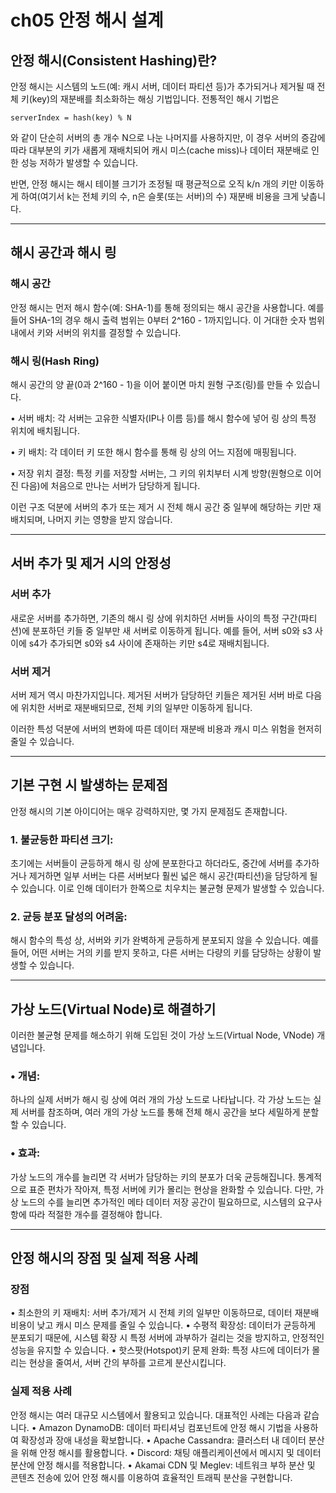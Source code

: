 # ch05 안정 해시 설계

## 안정 해시(Consistent Hashing)란?

안정 해시는 시스템의 노드(예: 캐시 서버, 데이터 파티션 등)가 추가되거나 제거될 때 전체 키(key)의 재분배를 최소화하는 해싱 기법입니다. 
전통적인 해시 기법은

```
serverIndex = hash(key) % N
```

와 같이 단순히 서버의 총 개수 N으로 나눈 나머지를 사용하지만, 이 경우 서버의 증감에 따라 대부분의 키가 새롭게 재배치되어 캐시 미스(cache miss)나 데이터 재분배로 인한 성능 저하가 발생할 수 있습니다.

반면, 안정 해시는 해시 테이블 크기가 조정될 때 평균적으로 오직 k/n 개의 키만 이동하게 하여(여기서 k는 전체 키의 수, n은 슬롯(또는 서버)의 수) 재분배 비용을 크게 낮춥니다.

---

## 해시 공간과 해시 링

### 해시 공간

안정 해시는 먼저 해시 함수(예: SHA-1)를 통해 정의되는 해시 공간을 사용합니다. 예를 들어 SHA-1의 경우 해시 출력 범위는 0부터 2^160 - 1까지입니다. 이 거대한 숫자 범위 내에서 키와 서버의 위치를 결정할 수 있습니다.

### 해시 링(Hash Ring)

해시 공간의 양 끝(0과 2^160 - 1)을 이어 붙이면 마치 원형 구조(링)를 만들 수 있습니다.

•	서버 배치: 각 서버는 고유한 식별자(IP나 이름 등)를 해시 함수에 넣어 링 상의 특정 위치에 배치됩니다.

•	키 배치: 각 데이터 키 또한 해시 함수를 통해 링 상의 어느 지점에 매핑됩니다.

•	저장 위치 결정: 특정 키를 저장할 서버는, 그 키의 위치부터 시계 방향(원형으로 이어진 다음)에 처음으로 만나는 서버가 담당하게 됩니다.

이런 구조 덕분에 서버의 추가 또는 제거 시 전체 해시 공간 중 일부에 해당하는 키만 재배치되며, 나머지 키는 영향을 받지 않습니다.

___

## 서버 추가 및 제거 시의 안정성

### 서버 추가

새로운 서버를 추가하면, 기존의 해시 링 상에 위치하던 서버들 사이의 특정 구간(파티션)에 분포하던 키들 중 일부만 새 서버로 이동하게 됩니다. 예를 들어, 서버 s0와 s3 사이에 s4가 추가되면 s0와 s4 사이에 존재하는 키만 s4로 재배치됩니다.

### 서버 제거

서버 제거 역시 마찬가지입니다. 제거된 서버가 담당하던 키들은 제거된 서버 바로 다음에 위치한 서버로 재분배되므로, 전체 키의 일부만 이동하게 됩니다.

이러한 특성 덕분에 서버의 변화에 따른 데이터 재분배 비용과 캐시 미스 위험을 현저히 줄일 수 있습니다.

---
## 기본 구현 시 발생하는 문제점

안정 해시의 기본 아이디어는 매우 강력하지만, 몇 가지 문제점도 존재합니다.

### 1.	불균등한 파티션 크기:

초기에는 서버들이 균등하게 해시 링 상에 분포한다고 하더라도, 중간에 서버를 추가하거나 제거하면 일부 서버는 다른 서버보다 훨씬 넓은 해시 공간(파티션)을 담당하게 될 수 있습니다. 이로 인해 데이터가 한쪽으로 치우치는 불균형 문제가 발생할 수 있습니다.

### 2.	균등 분포 달성의 어려움:
해시 함수의 특성 상, 서버와 키가 완벽하게 균등하게 분포되지 않을 수 있습니다. 예를 들어, 어떤 서버는 거의 키를 받지 못하고, 다른 서버는 다량의 키를 담당하는 상황이 발생할 수 있습니다.

---

## 가상 노드(Virtual Node)로 해결하기

이러한 불균형 문제를 해소하기 위해 도입된 것이 가상 노드(Virtual Node, VNode) 개념입니다.

### •	개념:

하나의 실제 서버가 해시 링 상에 여러 개의 가상 노드로 나타납니다. 각 가상 노드는 실제 서버를 참조하며, 여러 개의 가상 노드를 통해 전체 해시 공간을 보다 세밀하게 분할할 수 있습니다.

### •	효과:

가상 노드의 개수를 늘리면 각 서버가 담당하는 키의 분포가 더욱 균등해집니다. 통계적으로 표준 편차가 작아져, 특정 서버에 키가 몰리는 현상을 완화할 수 있습니다.
다만, 가상 노드의 수를 늘리면 추가적인 메타 데이터 저장 공간이 필요하므로, 시스템의 요구사항에 따라 적절한 개수를 결정해야 합니다.

---

## 안정 해시의 장점 및 실제 적용 사례

### 장점
•	최소한의 키 재배치:
서버 추가/제거 시 전체 키의 일부만 이동하므로, 데이터 재분배 비용이 낮고 캐시 미스 문제를 줄일 수 있습니다.
•	수평적 확장성:
데이터가 균등하게 분포되기 때문에, 시스템 확장 시 특정 서버에 과부하가 걸리는 것을 방지하고, 안정적인 성능을 유지할 수 있습니다.
•	핫스팟(Hotspot)키 문제 완화:
특정 샤드에 데이터가 몰리는 현상을 줄여서, 서버 간의 부하를 고르게 분산시킵니다.

### 실제 적용 사례

안정 해시는 여러 대규모 시스템에서 활용되고 있습니다. 대표적인 사례는 다음과 같습니다.
•	Amazon DynamoDB:
데이터 파티셔닝 컴포넌트에 안정 해시 기법을 사용하여 확장성과 장애 내성을 확보합니다.
•	Apache Cassandra:
클러스터 내 데이터 분산을 위해 안정 해시를 활용합니다.
•	Discord:
채팅 애플리케이션에서 메시지 및 데이터 분산에 안정 해시를 적용합니다.
•	Akamai CDN 및 Meglev:
네트워크 부하 분산 및 콘텐츠 전송에 있어 안정 해시를 이용하여 효율적인 트래픽 분산을 구현합니다.